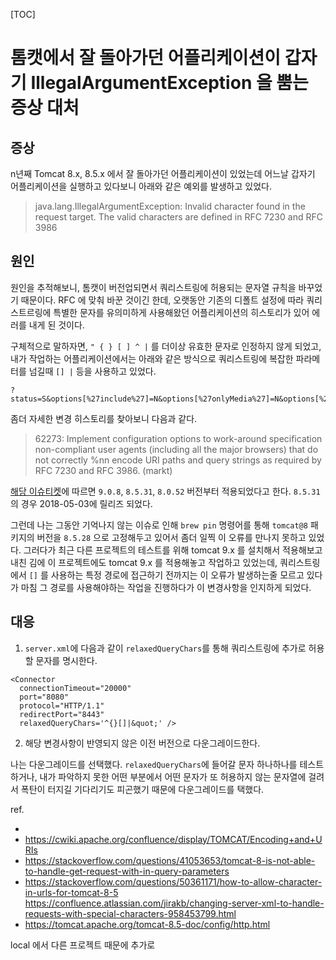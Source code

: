 [TOC]

# 톰캣에서 잘 돌아가던 어플리케이션이 갑자기 IllegalArgumentException 을 뿜는 증상 대처

## 증상
n년째 Tomcat 8.x, 8.5.x 에서 잘 돌아가던 어플리케이션이 있었는데 어느날 갑자기 어플리케이션을 실행하고 있다보니 아래와 같은 예외를 발생하고 있었다.

>java.lang.IllegalArgumentException: Invalid character found in the request target. The valid characters are defined in RFC 7230 and RFC 3986



## 원인

원인을 추적해보니, 톰캣이 버전업되면서 쿼리스트링에 허용되는 문자열 규칙을 바꾸었기 때문이다. RFC 에 맞춰 바꾼 것이긴 한데, 오랫동안 기존의 디폴트 설정에 따라 쿼리스트르링에 특별한 문자를 유의미하게 사용해왔던 어플리케이션의 히스토리가 있어 에러를 내게 된 것이다.

구체적으로 말하자면, `" { } [ ] ^ |` 를 더이상 유효한 문자로 인정하지 않게 되었고, 내가 작업하는 어플리케이션에서는 아래와 같은 방식으로 쿼리스트링에 복잡한 파라메터를 넘길때 `[] |`  등을 사용하고 있었다.

```
?status=S&options[%27include%27]=N&options[%27onlyMedia%27]=N&options[%27color%27]=EXCLUDE&paging.entriesPerPage=20&paging.pagesPerGroup=5&paging.pageNumber=3
```

좀더 자세한 변경 히스토리를 찾아보니 다음과 같다.

>62273: Implement configuration options to work-around specification non-compliant user agents (including all the major browsers) that do not correctly %nn encode URI paths and query strings as required by RFC 7230 and RFC 3986. (markt)

[해당 이슈티켓](https://bz.apache.org/bugzilla/show_bug.cgi?id=62273)에 따르면 `9.0.8`, `8.5.31`, `8.0.52` 버전부터 적용되었다고 한다. `8.5.31`의 경우 2018-05-03에 릴리즈 되었다.

그런데 나는 그동안 기억나지 않는 이슈로 인해 `brew pin` 명령어를 통해 `tomcat@8` 패키지의 버전을 `8.5.28` 으로 고정해두고 있어서 좀더 일찍 이 오류를 만나지 못하고 있었다. 그러다가 최근 다른 프로젝트의 테스트를 위해 tomcat 9.x 를 설치해서 적용해보고 내친 김에 이 프로젝트에도 tomcat 9.x 를 적용해놓고 작업하고 있었는데, 쿼리스트링에서 `[]` 를 사용하는 특정 경로에 접근하기 전까지는 이 오류가 발생하는줄 모르고 있다가 마침 그 경로를 사용해야하는 작업을 진행하다가 이 변경사항을 인지하게 되었다.

## 대응

1. `server.xml`에 다음과 같이 `relaxedQueryChars`를 통해 쿼리스트링에 추가로 허용할 문자를 명시한다.
```
<Connector
  connectionTimeout="20000"
  port="8080"
  protocol="HTTP/1.1"
  redirectPort="8443"
  relaxedQueryChars='^{}[]|&quot;' />
```

2. 해당 변경사항이 반영되지 않은 이전 버전으로 다운그레이드한다.

나는 다운그레이드를 선택했다. `relaxedQueryChars`에 들어갈 문자 하나하나를 테스트하거나, 내가 파악하지 못한 어떤 부분에서 어떤 문자가 또 허용하지 않는 문자열에 걸려서 폭탄이 터지길 기다리기도 피곤했기 때문에 다운그레이드를 택했다.




ref.

-
- https://cwiki.apache.org/confluence/display/TOMCAT/Encoding+and+URIs
- https://stackoverflow.com/questions/41053653/tomcat-8-is-not-able-to-handle-get-request-with-in-query-parameters
- https://stackoverflow.com/questions/50361171/how-to-allow-character-in-urls-for-tomcat-8-5
https://confluence.atlassian.com/jirakb/changing-server-xml-to-handle-requests-with-special-characters-958453799.html
- https://tomcat.apache.org/tomcat-8.5-doc/config/http.html


local 에서  다른 프로젝트 때문에 추가로
